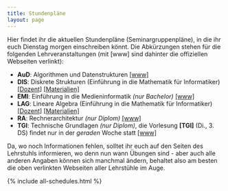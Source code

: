 ```yaml
---
title: Stundenpläne
layout: page
---
```


Hier findet ihr die aktuellen Stundenpläne (Seminargruppenpläne), in die ihr euch Dienstag morgen einschreiben könnt. Die Abkürzungen stehen für die folgenden Lehrveranstaltungen (mit [www] sind dahinter die offiziellen Webseiten verlinkt):

* **AuD**: Algorithmen und Datenstrukturen
           [[www]](https://www.inf.tu-dresden.de/index.php?node_id=3692)
* **DIS**: Diskrete Strukturen (Einführung in die Mathematik für Informatiker)
           [[Dozent]](http://www.math.tu-dresden.de/~bodirsky/Inf-B-110-diskrete-Strukturen-2015.html)
           [[Materialien]](http://tu-dresden.de/Members/antje.noack/dateien/einfmathinf)
* **EMI**: Einführung in die Medieninformatik *(nur Bachelor)*
           [[www]](https://www.inf.tu-dresden.de/index.php?node_id=2523)
* **LAG**: Lineare Algebra (Einführung in die Mathematik für Informatiker)
           [[Dozent]](http://www.math.tu-dresden.de/~baumann/lineare_algebra___einfuehrung_in_die_mathematik_fuer_informatiker.html)
           [[Materialien]](http://tu-dresden.de/Members/antje.noack/dateien/einfmathinf)
* **RA**:  Rechnerarchitektur *(nur Diplom)*
           [[www]](http://tu-dresden.de/die_tu_dresden/fakultaeten/fakultaet_informatik/tei/vlsi/lehre/lehrmat/ra_i_vlsi)
* **TGI**: Technische Grundlagen *(nur Diplom)*, die Vorlesung **[TGI]** (Di., 3. DS) findet nur in der *geraden* Woche statt
           [[www]](http://tu-dresden.de/die_tu_dresden/fakultaeten/fakultaet_informatik/tei/vlsi/lehre/lehrmat/tg_vlsi)

Da, wo noch Informationen fehlen, solltet ihr euch auf den Seiten des Lehrstuhls informieren, wo denn nun wann Übungen sind - aber auch alle anderen Angaben können sich manchmal ändern, behaltet also am besten die oben verlinkten Webseiten aller Lehrstühle im Auge.

{% include all-schedules.html %}

